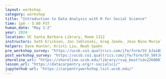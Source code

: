 ```yaml
---
layout: workshop
category: workshop
title: "Introduction to Data Analysis with R for Social Science"
time: 1pm - 5:00 PST
human_date: "May 1-2"
year: 2024
location: UC Santa Barbara Library, Room 1312
instructors: Seth Erickson, Jon Jablonski, Greg Janée, Jose Nino Muriel, Donovan Rasamoelison
helpers: Dave Hunter, Kristi Liu, Noah Spahn
pre_workshop_survey: "https://ucsb.co1.qualtrics.com/jfe/form/SV_bJaiBXv3V7rZeHs"
post_workshop_survey: "https://ucsb.co1.qualtrics.com/jfe/form/SV_56YJGCtcyQwIP42"
shoreline_url: "https://shoreline.ucsb.edu/library/rsvp_boot?id=2260007"
lesson_url: "https://datacarpentry.org/r-socialsci/"
jupyterhub url: "https://carpentryworkshop.lsit.ucsb.edu/"
---
```

